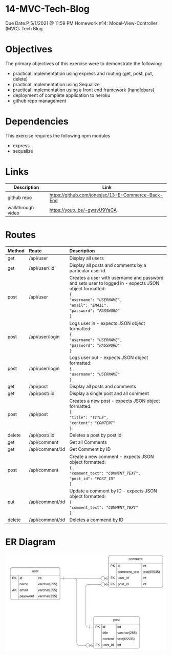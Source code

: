 # 14-MVC-Tech-Blog

Due Date:P 5/1/2021 @ 11:59 PM
Homework #14: Model-View-Controller (MVC): Tech Blog

# Objectives

The primary objectives of this exercise were to demonstrate the following:

- practical implementation using express and routing (get, post, put, delete)
- practical implementation using Sequalize
- practical implementation using a front end framework (handlebars)
- deployment of complete application to heroku
- github repo management

# Dependencies

This exercise requires the following npm modules

- express
- sequalize

# Links

| Description       | Link                                               |
| ----------------- | -------------------------------------------------- |
| github repo       | https://github.com/jonesjsc/13-E-Commerce-Back-End |
| walkthrough video | https://youtu.be/-gwsvU9YaCA                       |

# Routes

| Method | Route            | Description                                                                                                                                                                                                                                 |
| :----- | :--------------- | :------------------------------------------------------------------------------------------------------------------------------------------------------------------------------------------------------------------------------------------ |
| get    | /api/user        | Display all users                                                                                                                                                                                                                           |
| get    | /api/user/:id    | Display all posts and comments by a particular user id                                                                                                                                                                                      |
| post   | /api/user        | Creates a user with username and password and sets user to logged in - expects JSON object formatted: <br>`{`<br>`"username": "`<em>`USERNAME`</em>`",`<br>`"email": "`<em>`EMAIL`</em>`",`<br>`"password": "`<em>`PASSWORD`</em>`"`<br>`}` |
| post   | /api/user/login  | Logs user in - expects JSON object formatted: <br>`{`<br>`"username": "`<em>`USERNAME`</em>`",`<br>`"password": "`<em>`PASSWORD`</em>`"`<br>`}`                                                                                             |
| post   | /api/user/login  | Logs user out - expects JSON object formatted: <br>`{`<br>`"username": "`<em>`USERNAME`</em>`"`<br>`}`                                                                                                                                      |
| get    | /api/post        | Display all posts and comments                                                                                                                                                                                                              |
| get    | /api/post/:id    | Display a single post and all comment                                                                                                                                                                                                       |
| post   | /api/post        | Creates a new post - expects JSON object formatted: <br>`{`<br>`"title": "`<em>`TITLE`</em>`",`<br>`"content": "`<em>`CONTENT`</em>`"`<br>`}`                                                                                               |
| delete | /api/post/:id    | Deletes a post by post id                                                                                                                                                                                                                   |
| get    | /api/comment     | Get all Comments                                                                                                                                                                                                                            |
| get    | /api/comment/:id | Get Comment by ID                                                                                                                                                                                                                           |
| post   | /api/comment     | Create a new comment - expects JSON object formatted: <br>`{`<br>`"comment_text": "`<em>`COMMENT_TEXT`</em>`",`<br>`"post_id": "`<em>`POST_ID`</em>`"`<br>`}`                                                                               |
| put    | /api/comment/:id | Update a comment by ID - expects JSON object formatted:<br>`{`<br>`"comment_text": "`<em>`COMMENT_TEXT`</em>`"`<br>`}`                                                                                                                      |
| delete | /api/comment/:id | Deletes a commend by ID                                                                                                                                                                                                                     |

# ER Diagram

![<img src=./assets/ERDiagram.png>](./assets/ERDiagram.png)

